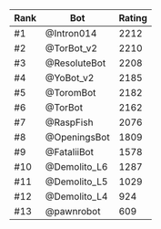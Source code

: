 Rank|Bot|Rating
---|---|---
#1|@Intron014|2212
#2|@TorBot_v2|2210
#3|@ResoluteBot|2208
#4|@YoBot_v2|2185
#5|@ToromBot|2182
#6|@TorBot|2162
#7|@RaspFish|2076
#8|@OpeningsBot|1809
#9|@FataliiBot|1578
#10|@Demolito_L6|1287
#11|@Demolito_L5|1029
#12|@Demolito_L4|924
#13|@pawnrobot|609
